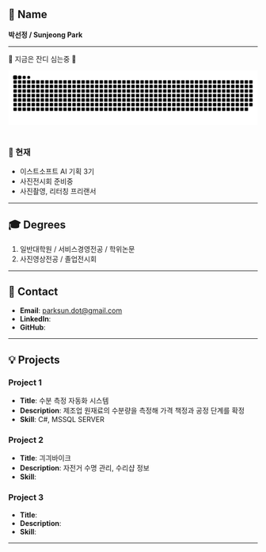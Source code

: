 
## 👤 Name
**박선정 / Sunjeong Park**

---

📍 지금은 잔디 심는중 📍

<img src="https://github.com/Platane/snk/raw/output/github-contribution-grid-snake.svg" alt="" style="max-width: 100%;">

<br/>
<br/>

### 📍 현재
- 이스트소프트 AI 기획 3기
- 사진전시회 준비중
- 사진촬영, 리터칭 프리랜서

---

## 🎓 Degrees
1. 일반대학원 / 서비스경영전공 / 학위논문
2. 사진영상전공 / 졸업전시회 
   
---

## 📧 Contact

- **Email**: parksun.dot@gmail.com
- **LinkedIn**: 
- **GitHub**: 

---

## 💡 Projects

### Project 1
- **Title**: 수분 측정 자동화 시스템
- **Description**: 제조업 원재료의 수분량을 측정해 가격 책정과 공정 단계를 확정
- **Skill**: C#, MSSQL SERVER


### Project 2
- **Title**: 긔긔바이크
- **Description**: 자전거 수명 관리, 수리샵 정보
- **Skill**: 

### Project 3
- **Title**: 
- **Description**: 
- **Skill**:
  
---
